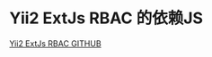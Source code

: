 Yii2 ExtJs RBAC 的依赖JS
=========

[Yii2 ExtJs RBAC GITHUB](https://github.com/myweishanli/yii2-extjs-rbac)